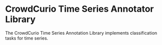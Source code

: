 # CrowdCurio Time Series Annotator Library

The CrowdCurio Time Series Annotation Library implements classification tasks for time series. 
